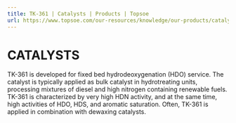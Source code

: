 ```yaml
---
title: TK-361 | Catalysts | Products | Topsoe
url: https://www.topsoe.com/our-resources/knowledge/our-products/catalysts/tk-361#main-content
---
```


# CATALYSTS

TK-361 is developed for fixed bed hydrodeoxygenation (HDO) service. The catalyst is typically applied as bulk catalyst in hydrotreating units, processing mixtures of diesel and high nitrogen containing renewable fuels. TK-361 is characterized by very high HDN activity, and at the same time, high activities of HDO, HDS, and aromatic saturation. Often, TK-361 is applied in combination with dewaxing catalysts.